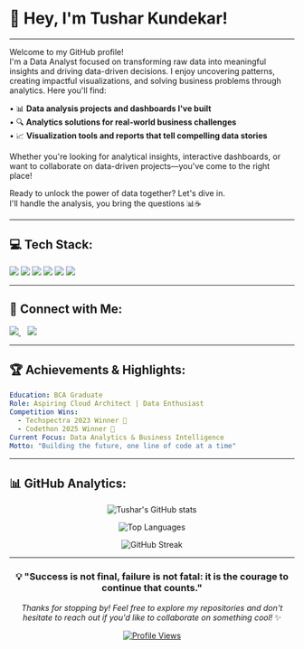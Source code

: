 # 👋 Hey, I'm Tushar Kundekar!

---

Welcome to my GitHub profile!  
I'm a Data Analyst focused on transforming raw data into meaningful insights and driving data-driven decisions. I enjoy uncovering patterns, creating impactful visualizations, and solving business problems through analytics. Here you'll find:

• 📊 **Data analysis projects and dashboards I've built**  
• 🔍 **Analytics solutions for real-world business challenges**  
• 📈 **Visualization tools and reports that tell compelling data stories**

Whether you're looking for analytical insights, interactive dashboards, or want to collaborate on data-driven projects—you've come to the right place!

Ready to unlock the power of data together? Let's dive in.  
I'll handle the analysis, you bring the questions 📊☕

---

## 💻 Tech Stack:

<div align="left">

<img src="https://img.shields.io/badge/🐍_PYTHON-3776AB?style=for-the-badge&logo=python&logoColor=white" />
<img src="https://img.shields.io/badge/🌐_HTML5-E34F26?style=for-the-badge&logo=html5&logoColor=white" />
<img src="https://img.shields.io/badge/🎨_CSS3-1572B6?style=for-the-badge&logo=css3&logoColor=white" />
<img src="https://img.shields.io/badge/☕_JAVA-ED8B00?style=for-the-badge&logo=coffeescript&logoColor=white" />
<img src="https://img.shields.io/badge/📊_MICROSOFT_EXCEL-217346?style=for-the-badge&logo=microsoft-excel&logoColor=white" />
<img src="https://img.shields.io/badge/📈_POWER_BI-F2C811?style=for-the-badge&logo=power-bi&logoColor=black" />

</div>

---

## 🔗 Connect with Me:

<div align="left">
  
<a href="https://linkedin.com/in/tusharkundekar">
  <img src="https://img.shields.io/badge/💼_LINKEDIN-0077B5?style=for-the-badge&logo=linkedin&logoColor=white" />
</a>
&nbsp;&nbsp;
<a href="mailto:tusharkundekar@gmail.com">
  <img src="https://img.shields.io/badge/📧_EMAIL-D14836?style=for-the-badge&logo=gmail&logoColor=white" />
</a>

</div>

---

## 🏆 Achievements & Highlights:

```yaml
Education: BCA Graduate
Role: Aspiring Cloud Architect | Data Enthusiast
Competition Wins: 
  - Techspectra 2023 Winner 🥇
  - Codethon 2025 Winner 🥇
Current Focus: Data Analytics & Business Intelligence
Motto: "Building the future, one line of code at a time"
```

---

## 📊 GitHub Analytics:

<div align="center">
  
![Tushar's GitHub stats](https://github-readme-stats.vercel.app/api?username=TusharKundekar&show_icons=true&theme=tokyonight&hide_border=true&bg_color=0D1117)

![Top Languages](https://github-readme-stats.vercel.app/api/top-langs/?username=TusharKundekar&layout=compact&theme=tokyonight&hide_border=true&bg_color=0D1117)

![GitHub Streak](https://github-readme-streak-stats.herokuapp.com/?user=TusharKundekar&theme=tokyonight&hide_border=true&background=0D1117)

</div>

---

<div align="center">
  
### 💡 "Success is not final, failure is not fatal: it is the courage to continue that counts."

*Thanks for stopping by! Feel free to explore my repositories and don't hesitate to reach out if you'd like to collaborate on something cool!* ✨

[![Profile Views](https://komarev.com/ghpvc/?username=TusharKundekar&color=blueviolet&style=flat-square)](https://github.com/TusharKundekar)

</div>
